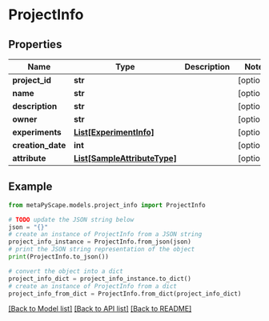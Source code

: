 # ProjectInfo


## Properties

Name | Type | Description | Notes
------------ | ------------- | ------------- | -------------
**project_id** | **str** |  | [optional] 
**name** | **str** |  | [optional] 
**description** | **str** |  | [optional] 
**owner** | **str** |  | [optional] 
**experiments** | [**List[ExperimentInfo]**](ExperimentInfo.md) |  | [optional] 
**creation_date** | **int** |  | [optional] 
**attribute** | [**List[SampleAttributeType]**](SampleAttributeType.md) |  | [optional] 

## Example

```python
from metaPyScape.models.project_info import ProjectInfo

# TODO update the JSON string below
json = "{}"
# create an instance of ProjectInfo from a JSON string
project_info_instance = ProjectInfo.from_json(json)
# print the JSON string representation of the object
print(ProjectInfo.to_json())

# convert the object into a dict
project_info_dict = project_info_instance.to_dict()
# create an instance of ProjectInfo from a dict
project_info_from_dict = ProjectInfo.from_dict(project_info_dict)
```
[[Back to Model list]](../README.md#documentation-for-models) [[Back to API list]](../README.md#documentation-for-api-endpoints) [[Back to README]](../README.md)


